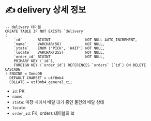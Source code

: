 # ✍️ delivery 상세 정보

```mariadb
-- delivery 테이블
CREATE TABLE IF NOT EXISTS `delivery`
(
    `id`       BIGINT                NOT NULL AUTO_INCREMENT,
    `name`     VARCHAR(50)           NOT NULL,
    `state`    ENUM ('PICK', 'WAIT') NOT NULL,
    `locate`   VARCHAR(255)          NOT NULL,
    `order_id` BIGINT                NOT NULL,
    PRIMARY KEY (`id`),
    FOREIGN KEY (`order_id`) REFERENCES `orders` (`id`) ON DELETE CASCADE
) ENGINE = InnoDB
  DEFAULT CHARSET = utf8mb4
  COLLATE = utf8mb4_general_ci;
```

- `id`: PK
- `name`:
- `state`: 매장 내에서 배달 대기 중인 물건의 배달 상태
- `locate`:
- `order_id`: FK, orders 테이블의 id
